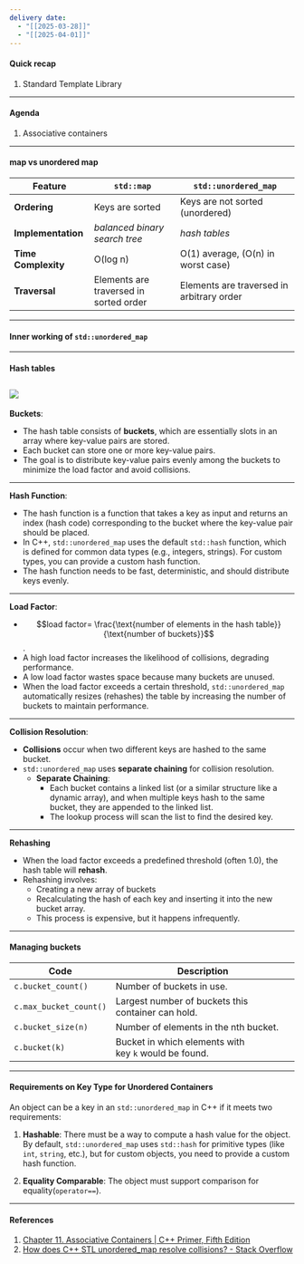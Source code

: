 ```yaml
---
delivery date:
  - "[[2025-03-28]]"
  - "[[2025-04-01]]"
---
```

#### Quick recap
1. Standard Template Library
---
#### Agenda
1. Associative containers

---
#### map vs unordered map 
| Feature             | `std::map`                             | `std::unordered_map`                      |
| ------------------- | -------------------------------------- | ----------------------------------------- |
| **Ordering**        | Keys are sorted                        | Keys are not sorted (unordered)           |
| **Implementation**  | *balanced binary search tree*          | *hash tables*                             |
| **Time Complexity** | O(log n)                               | O(1) average, (O(n) in worst case)        |
| **Traversal**       | Elements are traversed in sorted order | Elements are traversed in arbitrary order |

---
#### Inner working of `std::unordered_map`
---
####  Hash tables
![](https://external-content.duckduckgo.com/iu/?u=https%3A%2F%2Fmiro.medium.com%2Fv2%2Fresize%3Afit%3A900%2F1*-BjbJwNd34nP6OYk2TbCdw.png&f=1&nofb=1&ipt=505fa3575cf9574c3917f414f203d27495677b9a07f0e9520c1a0ea0ebb11d52&ipo=images)
---
**Buckets**:
- The hash table consists of **buckets**, which are essentially slots in an array where key-value pairs are stored.
- Each bucket can store one or more key-value pairs.
- The goal is to distribute key-value pairs evenly among the buckets to minimize the load factor and avoid collisions.

---
**Hash Function**:

- The hash function is a function that takes a key as input and returns an index (hash code) corresponding to the bucket where the key-value pair should be placed.
- In C++, `std::unordered_map` uses the default `std::hash` function, which is defined for common data types (e.g., integers, strings). For custom types, you can provide a custom hash function.
- The hash function needs to be fast, deterministic, and should distribute keys evenly.
---
**Load Factor**:
- $$load factor=  \frac{\text{number of elements in the hash table}}{\text{number of buckets}}$$.
- A high load factor increases the likelihood of collisions, degrading performance.
- A low load factor wastes space because many buckets are unused.
- When the load factor exceeds a certain threshold, `std::unordered_map` automatically resizes (rehashes) the table by increasing the number of buckets to maintain performance.
---
**Collision Resolution**:
- **Collisions** occur when two different keys are hashed to the same bucket.
- `std::unordered_map` uses  **separate chaining** for collision resolution.
    - **Separate Chaining**:
        - Each bucket contains a linked list (or a similar structure like a dynamic array), and when multiple keys hash to the same bucket, they are appended to the linked list.
        - The lookup process will scan the list to find the desired key.
---
**Rehashing**
- When the load factor exceeds a predefined threshold (often 1.0), the hash table will **rehash**.
- Rehashing involves:
    - Creating a new array of buckets
    - Recalculating the hash of each key and inserting it into the new bucket array.
    - This process is expensive, but it happens infrequently.
---
#### Managing buckets

| Code                   | Description                                           |
| ---------------------- | ----------------------------------------------------- |
| `c.bucket_count()`     | Number of buckets in use.                             |
| `c.max_bucket_count()` | Largest number of buckets this container can hold.    |
| `c.bucket_size(n)`     | Number of elements in the nth bucket.                 |
| `c.bucket(k)`          | Bucket in which elements with key `k` would be found. |

---
#### Requirements on Key Type for Unordered Containers
An object can be a key in an `std::unordered_map` in C++ if it meets two requirements:

1. **Hashable**: There must be a way to compute a hash value for the object. By default, `std::unordered_map` uses `std::hash` for primitive types (like `int`, `string`, etc.), but for custom objects, you need to provide a custom hash function.
    
2. **Equality Comparable**: The object must support comparison for equality(`operator==`). 

---

#### References
1. [Chapter 11. Associative Containers | C++ Primer, Fifth Edition](https://cpp-primer.pages.dev/book/106-chapter_11._associative_containers.html)
2. [How does C++ STL unordered_map resolve collisions? - Stack Overflow](https://stackoverflow.com/a/21519560/2893777)